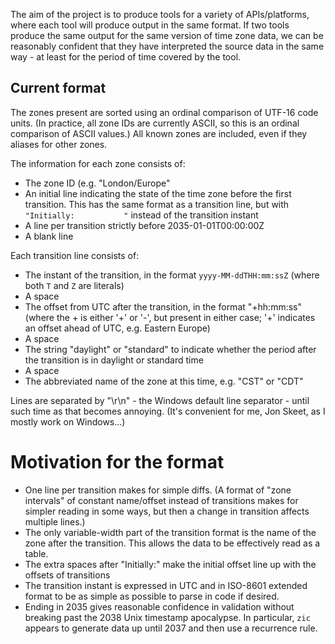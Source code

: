 The aim of the project is to produce tools for a variety of APIs/platforms,
where each tool will produce output in the same format. If two tools
produce the same output for the same version of time zone data, we
can be reasonably confident that they have interpreted the source
data in the same way - at least for the period of time covered by
the tool.

Current format
----

The zones present are sorted using an ordinal comparison of UTF-16
code units. (In practice, all zone IDs are currently ASCII, so this
is an ordinal comparison of ASCII values.) All known zones are included,
even if they aliases for other zones.

The information for each zone consists of:

- The zone ID (e.g. "London/Europe"
- An initial line indicating the state of the time zone before the
  first transition. This has the same format as a transition line, but
  with `"Initially:           "` instead of the transition instant
- A line per transition strictly before 2035-01-01T00:00:00Z
- A blank line

Each transition line consists of:

- The instant of the transition, in the format `yyyy-MM-ddTHH:mm:ssZ`
  (where both `T` and `Z` are literals)
- A space
- The offset from UTC after the transition, in the format "+hh:mm:ss"
  (where the + is either '+' or '-', but present in either case; '+'
  indicates an offset ahead of UTC, e.g. Eastern Europe)
- A space
- The string "daylight" or "standard" to indicate whether the
  period after the transition is in daylight or standard time
- A space
- The abbreviated name of the zone at this time, e.g. "CST" or "CDT"

Lines are separated by "\r\n" - the Windows default line
separator - until such time as that becomes annoying. (It's
convenient for me, Jon Skeet, as I mostly work on Windows...)


Motivation for the format
====

- One line per transition makes for simple diffs. (A format of
  "zone intervals" of constant name/offset instead of transitions
  makes for simpler reading in some ways, but then a change in
  transition affects multiple lines.)
- The only variable-width part of the transition format is the name of
  the zone after the transition. This allows the data to be effectively
  read as a table.
- The extra spaces after "Initially:" make the initial offset line up
  with the offsets of transitions
- The transition instant is expressed in UTC and in ISO-8601 extended
  format to be as simple as possible to parse in code if desired.
- Ending in 2035 gives reasonable confidence in validation without breaking
  past the 2038 Unix timestamp apocalypse. In particular, `zic` appears
  to generate data up until 2037 and then use a recurrence rule.
